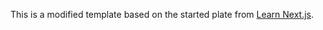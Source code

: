 This is a modified template based on the started plate from [Learn Next.js](https://nextjs.org/learn).
